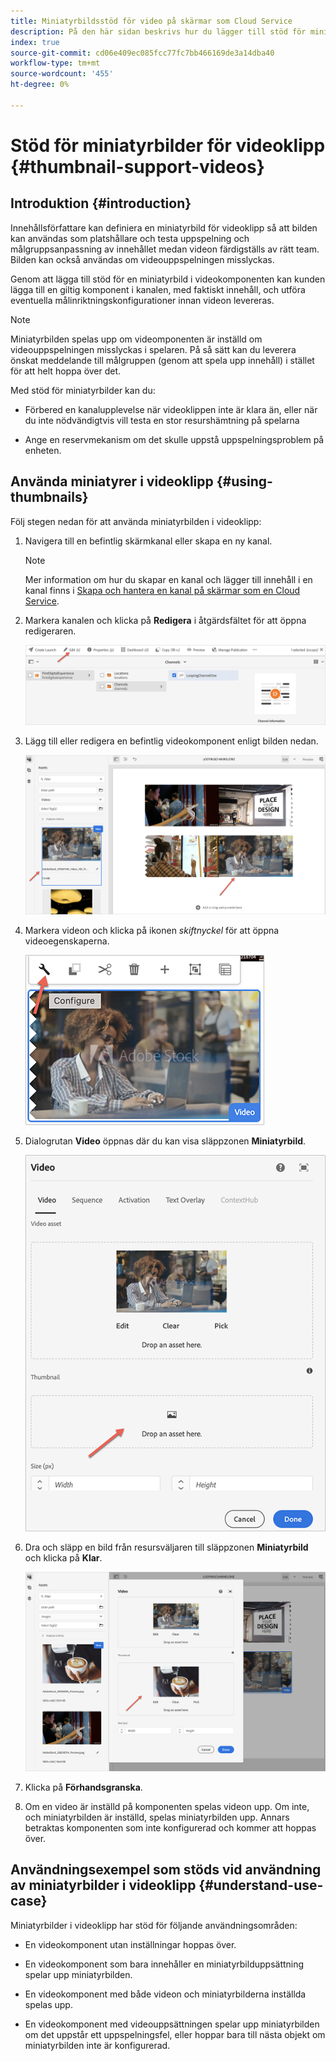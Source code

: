 ```yaml
---
title: Miniatyrbildsstöd för video på skärmar som Cloud Service
description: På den här sidan beskrivs hur du lägger till stöd för miniatyrbilder för videoklipp på skärmar som en Cloud Service.
index: true
source-git-commit: cd06e409ec085fcc77fc7bb466169de3a14dba40
workflow-type: tm+mt
source-wordcount: '455'
ht-degree: 0%

---
```



# Stöd för miniatyrbilder för videoklipp {#thumbnail-support-videos}

## Introduktion {#introduction}

Innehållsförfattare kan definiera en miniatyrbild för videoklipp så att bilden kan användas som platshållare och testa uppspelning och målgruppsanpassning av innehållet medan videon färdigställs av rätt team. Bilden kan också användas om videouppspelningen misslyckas.

Genom att lägga till stöd för en miniatyrbild i videokomponenten kan kunden lägga till en giltig komponent i kanalen, med faktiskt innehåll, och utföra eventuella målinriktningskonfigurationer innan videon levereras.

>[!NOTE]
>Miniatyrbilden spelas upp om videomponenten är inställd om videouppspelningen misslyckas i spelaren. På så sätt kan du leverera önskat meddelande till målgruppen (genom att spela upp innehåll) i stället för att helt hoppa över det.

Med stöd för miniatyrbilder kan du:

* Förbered en kanalupplevelse när videoklippen inte är klara än, eller när du inte nödvändigtvis vill testa en stor resurshämtning på spelarna

* Ange en reservmekanism om det skulle uppstå uppspelningsproblem på enheten.

## Använda miniatyrer i videoklipp {#using-thumbnails}

Följ stegen nedan för att använda miniatyrbilden i videoklipp:

1. Navigera till en befintlig skärmkanal eller skapa en ny kanal.

   >[!NOTE]
   >Mer information om hur du skapar en kanal och lägger till innehåll i en kanal finns i [Skapa och hantera en kanal på skärmar som en Cloud Service](https://experienceleague.adobe.com/docs/experience-manager-cloud-service/screens-as-cloud-service/create-content/creating-channels-screens-cloud.html?lang=en).

1. Markera kanalen och klicka på **Redigera** i åtgärdsfältet för att öppna redigeraren.

   ![](/help/screens-cloud/using-core-product-features/assets/thumbnail-1.png)

1. Lägg till eller redigera en befintlig videokomponent enligt bilden nedan.

   ![](/help/screens-cloud/using-core-product-features/assets/thumbnail-2.png)

1. Markera videon och klicka på ikonen *skiftnyckel* för att öppna videoegenskaperna.

   ![](/help/screens-cloud/using-core-product-features/assets/thumbnail-3.png)

1. Dialogrutan **Video** öppnas där du kan visa släppzonen **Miniatyrbild**.

   ![](/help/screens-cloud/using-core-product-features/assets/thumbnail-4.png)

1. Dra och släpp en bild från resursväljaren till släppzonen **Miniatyrbild** och klicka på **Klar**.

   ![](/help/screens-cloud/using-core-product-features/assets/thumbnail-5.png)

1. Klicka på **Förhandsgranska**.

1. Om en video är inställd på komponenten spelas videon upp. Om inte, och miniatyrbilden är inställd, spelas miniatyrbilden upp. Annars betraktas komponenten som inte konfigurerad och kommer att hoppas över.

## Användningsexempel som stöds vid användning av miniatyrbilder i videoklipp {#understand-use-case}

Miniatyrbilder i videoklipp har stöd för följande användningsområden:

* En videokomponent utan inställningar hoppas över.

* En videokomponent som bara innehåller en miniatyrbilduppsättning spelar upp miniatyrbilden.

* En videokomponent med både videon och miniatyrbilderna inställda spelas upp.

* En videokomponent med videouppsättningen spelar upp miniatyrbilden om det uppstår ett uppspelningsfel, eller hoppar bara till nästa objekt om miniatyrbilden inte är konfigurerad.
